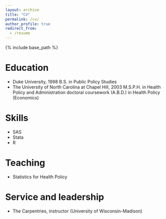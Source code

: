 ```yaml
---
layout: archive
title: "CV"
permalink: /cv/
author_profile: true
redirect_from:
  - /resume
---
```


{% include base_path %}

Education
======
* Duke University, 1998
  B.S. in Public Policy Studies
* The University of North Carolina at Chapel Hill, 2003
  M.S.P.H. in Health Policy and Administration
  doctoral coursework (A.B.D.) in Health Policy (Economics)

Skills
======
* SAS
* Stata
* R

Teaching
======
* Statistics for Health Policy
  
Service and leadership
======
* The Carpentries, instructor (University of Wisconsin-Madison)
